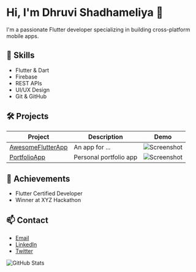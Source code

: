 # Hi, I'm Dhruvi Shadhameliya 👋

I'm a passionate Flutter developer specializing in building cross-platform mobile apps.

## 🚀 Skills
- Flutter & Dart
- Firebase
- REST APIs
- UI/UX Design
- Git & GitHub

## 🛠️ Projects

| Project | Description | Demo |
|---------|-------------|------|
| [AwesomeFlutterApp](https://github.com/yourusername/AwesomeFlutterApp) | An app for ... | ![Screenshot](link-to-image) |
| [PortfolioApp](https://github.com/yourusername/PortfolioApp) | Personal portfolio app | ![Screenshot](link-to-image) |

## 🏅 Achievements
- Flutter Certified Developer
- Winner at XYZ Hackathon

## 📫 Contact
- [Email](mailto:youremail@example.com)
- [LinkedIn](https://linkedin.com/in/yourprofile)
- [Twitter](https://twitter.com/yourhandle)

![GitHub Stats](https://github-readme-stats.vercel.app/api?username=dhruvishadhameliya-ai&show_icons=true)

